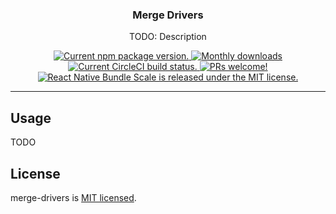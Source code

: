 <h3 align="center">
  Merge Drivers
</h3>

<p align="center">
  TODO: Description
</p>

<p align="center">
  <a href="https://www.npmjs.org/package/merge-drivers">
    <img src="https://badge.fury.io/js/merge-drivers.svg" alt="Current npm package version." />
  </a>
  <a href="https://www.npmjs.org/package/merge-drivers">
    <img src="https://img.shields.io/npm/dm/merge-drivers" alt="Monthly downloads" />
  </a>
  <a href="https://circleci.com/gh/charpeni/merge-drivers">
    <img src="https://circleci.com/gh/charpeni/merge-drivers.svg?style=shield" alt="Current CircleCI build status." />
  </a>
  <a href="https://circleci.com/gh/charpeni/merge-drivers">
    <img src="https://img.shields.io/badge/PRs-welcome-brightgreen.svg" alt="PRs welcome!" />
  </a>
  <a href="https://github.com/charpeni/merge-drivers/blob/master/LICENSE">
    <img src="https://img.shields.io/badge/license-MIT-blue.svg" alt="React Native Bundle Scale is released under the MIT license." />
  </a>
</p>

<hr />

## Usage

TODO

## License

merge-drivers is [MIT licensed](LICENSE).